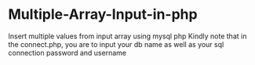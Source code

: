 # Multiple-Array-Input-in-php
Insert multiple values from input array using mysql php
Kindly note that in the connect.php, you are to input your db name as well as your sql connection password and username 
